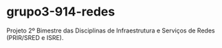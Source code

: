 # grupo3-914-redes

Projeto 2º Bimestre das Disciplinas de Infraestrutura e Serviços de Redes (PRIR/SRED e ISRE).
